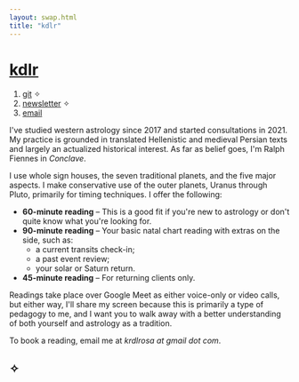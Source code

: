 ```yaml
---
layout: swap.html
title: "kdlr"
---
```


# [kdlr](..)

1. [git](https://codeberg.org/sailorfe) ✧
2. [newsletter](https://buttondown.com/hackstrology) ✧
3. [email](mailto:krdlrosa@gmail.com)

I've studied western astrology since 2017 and started consultations in 2021. My practice is grounded in translated Hellenistic and medieval Persian texts and largely an actualized historical interest. As far as belief goes, I'm Ralph Fiennes in *Conclave*.

I use whole sign houses, the seven traditional planets, and the five major aspects. I make conservative use of the outer planets, Uranus through Pluto, primarily for timing techniques. I offer the following:

- **60-minute reading** – This is a good fit if you're new to astrology or don't quite know what you're looking for.
- **90-minute reading** – Your basic natal chart reading with extras on the side, such as:
    * a current transits check-in;
    * a past event review;
    * your solar or Saturn return.
- **45-minute reading** – For returning clients only.

Readings take place over Google Meet as either voice-only or video calls, but either way, I'll share my screen because this is primarily a type of pedagogy to me, and I want you to walk away with a better understanding of both yourself and astrology as a tradition.

To book a reading, email me at *krdlrosa at gmail dot com*.

## ✧
